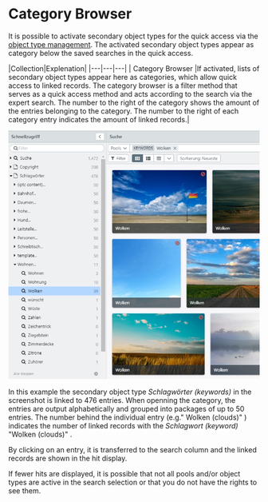 # Category Browser

It is possible to activate secondary object types for the quick access via the [object type management](/webfrontend/rightsmanagement/objecttypes/objecttypes.html). The activated secondary object types appear as category below the saved searches in the quick access.

|Collection|Explenation|
|---|---|---|
|<i class="fa fa-file-o"></i> Category Browser |If activated, lists of secondary object types appear here as categories, which allow quick access to linked records. The category browser is a filter method that serves as a quick access method and acts according to the search via the expert search. The number to the right of the category shows the amount of the entries belonging to the category. The number to the right of each category entry indicates the amount of linked records.|

![](quick_category_de2.jpg)



In this example the secondary object type _Schlagwörter (keywords)_ in the screenshot is linked to 476 entries. When openning the category, the entries are output alphabetically and grouped into packages of up to 50 entries. The number behind the individual entry (e.g." <i class="fa-search"></i> Wolken (clouds)" ) indicates the number of linked records with the _Schlagwort (keyword)_ "Wolken (clouds)" . 

By clicking on an entry, it is transferred to the search column and the linked records are shown in the hit display.

If fewer hits are displayed, it is possible that not all pools and/or object types are active in the search selection or that you do not have the rights to see them.
